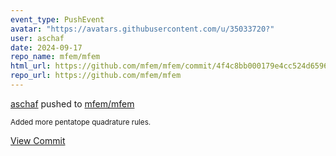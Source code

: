 ```yaml
---
event_type: PushEvent
avatar: "https://avatars.githubusercontent.com/u/35033720?"
user: aschaf
date: 2024-09-17
repo_name: mfem/mfem
html_url: https://github.com/mfem/mfem/commit/4f4c8bb000179e4cc524d65961b737f88423d24d
repo_url: https://github.com/mfem/mfem
---
```


<a href='https://github.com/aschaf' target='_blank'>aschaf</a> pushed to <a href='https://github.com/mfem/mfem' target='_blank'>mfem/mfem</a>

<small>Added more pentatope quadrature rules.</small>

<a href='https://github.com/mfem/mfem/commit/4f4c8bb000179e4cc524d65961b737f88423d24d' target='_blank'>View Commit</a>